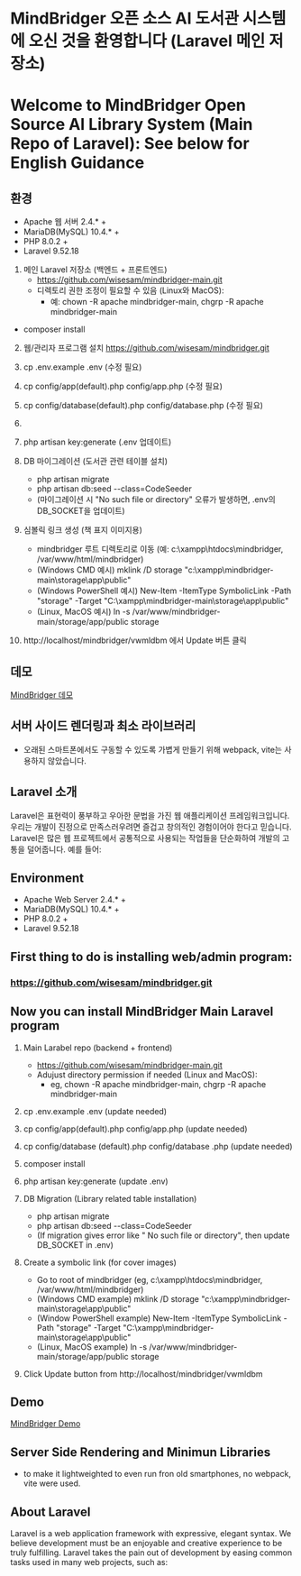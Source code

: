 # MindBridger 오픈 소스 AI 도서관 시스템에 오신 것을 환영합니다 (Laravel 메인 저장소)
# Welcome to MindBridger Open Source AI Library System (Main Repo of Laravel): See below for English Guidance

## 환경
  - Apache 웹 서버 2.4.* +
  - MariaDB(MySQL) 10.4.* +
  - PHP 8.0.2 +
  - Laravel 9.52.18

1. 메인 Laravel 저장소 (백엔드 + 프론트엔드)
   - https://github.com/wisesam/mindbridger-main.git
   - 디렉토리 권한 조정이 필요할 수 있음 (Linux와 MacOS):
     - 예: chown -R apache mindbridger-main, chgrp -R apache mindbridger-main
 -  composer install
2. 웹/관리자 프로그램 설치 https://github.com/wisesam/mindbridger.git
3. cp .env.example .env  (수정 필요)
4. cp config/app(default).php config/app.php (수정 필요)
5. cp config/database(default).php config/database.php (수정 필요)
6.
7. php artisan key:generate (.env 업데이트)
8. DB 마이그레이션 (도서관 관련 테이블 설치)
   - php artisan migrate
   - php artisan db:seed --class=CodeSeeder
   - (마이그레이션 시 "No such file or directory" 오류가 발생하면, .env의 DB_SOCKET을 업데이트)

9. 심볼릭 링크 생성 (책 표지 이미지용)
   - mindbridger 루트 디렉토리로 이동 (예: c:\xampp\htdocs\mindbridger, /var/www/html/mindbridger)
   - (Windows CMD 예시)  mklink /D storage "c:\xampp\mindbridger-main\storage\app\public"
   - (Windows PowerShell 예시) New-Item -ItemType SymbolicLink -Path "storage" -Target "C:\xampp\mindbridger-main\storage\app\public"
   - (Linux, MacOS 예시) ln -s /var/www/mindbridger-main/storage/app/public storage
10. http://localhost/mindbridger/vwmldbm 에서 Update 버튼 클릭
       
## 데모
<a href="https://wise4edu.net/mindbridger" target="_blank">MindBridger 데모</a>

## 서버 사이드 렌더링과 최소 라이브러리
- 오래된 스마트폰에서도 구동할 수 있도록 가볍게 만들기 위해 webpack, vite는 사용하지 않았습니다.

## Laravel 소개
Laravel은 표현력이 풍부하고 우아한 문법을 가진 웹 애플리케이션 프레임워크입니다. 우리는 개발이 진정으로 만족스러우려면 즐겁고 창의적인 경험이어야 한다고 믿습니다. Laravel은 많은 웹 프로젝트에서 공통적으로 사용되는 작업들을 단순화하여 개발의 고통을 덜어줍니다. 예를 들어:


## Environment
  - Apache Web Server 2.4.* +
  - MariaDB(MySQL) 10.4.* +
  - PHP 8.0.2 +
  - Laravel 9.52.18

##  First thing to do is installing web/admin program:
### https://github.com/wisesam/mindbridger.git

## Now you can install MindBridger Main Laravel program
1. Main Larabel repo (backend + frontend)
   - https://github.com/wisesam/mindbridger-main.git
   - Adujust directory permission if needed (Linux and MacOS):
     - eg, chown -R apache mindbridger-main, chgrp -R apache mindbridger-main
3. cp .env.example .env  (update needed)
4. cp config/app(default).php config/app.php (update needed)
5. cp config/database (default).php config/database .php (update needed)
6. composer install
7. php artisan key:generate (update .env)
8. DB Migration (Library related table installation)
   - php artisan migrate
   - php artisan db:seed --class=CodeSeeder
   - (If migration gives error like " No such file or directory", then update DB_SOCKET in .env)

9. Create a symbolic link (for cover images)
   - Go to root of mindbridger (eg, c:\xampp\htdocs\mindbridger, /var/www/html/mindbridger)
   - (Windows CMD example)  mklink /D storage "c:\xampp\mindbridger-main\storage\app\public"
   - (Window PowerShell example) New-Item -ItemType SymbolicLink -Path "storage" -Target "C:\xampp\mindbridger-main\storage\app\public"
   - (Linux, MacOS example) ln -s /var/www/mindbridger-main/storage/app/public storage
10. Click Update button from http://localhost/mindbridger/vwmldbm
       
## Demo
<a href="https://wise4edu.net/mindbridger" target="_blank">MindBridger Demo</a>

## Server Side Rendering and Minimun Libraries
- to make it lightweighted to even run fron old smartphones, no webpack, vite were used.

## About Laravel
Laravel is a web application framework with expressive, elegant syntax. We believe development must be an enjoyable and creative experience to be truly fulfilling. Laravel takes the pain out of development by easing common tasks used in many web projects, such as:

